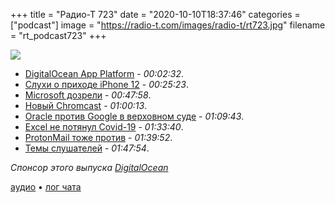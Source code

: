 +++
title = "Радио-Т 723"
date = "2020-10-10T18:37:46"
categories = ["podcast"]
image = "https://radio-t.com/images/radio-t/rt723.jpg"
filename = "rt_podcast723"
+++

![](https://radio-t.com/images/radio-t/rt723.jpg)

- [DigitalOcean App Platform](https://www.digitalocean.com/blog/introducing-digitalocean-app-platform-reimagining-paas-to-make-it-simpler-for-you-to-build-deploy-and-scale-apps/?utm_medium=email) - *00:02:32*.
- [Слухи о приходе iPhone 12](https://www.theverge.com/2020/10/9/21508948/iphone-12-mini-pro-max-release-date-price-features-dolby-vision-xdr-display-storage-capacity) - *00:25:23*.
- [Microsoft дозрели](https://www.theverge.com/2020/10/9/21508964/microsoft-remote-work-from-home-covid-19-coronavirus) - *00:47:58*.
- [Новый Chromcast](https://www.cnbc.com/2020/10/09/google-chromecast-with-google-tv-review.html) - *01:00:13*.
- [Oracle против Google в верховном суде](https://arstechnica.com/tech-policy/2020/10/googles-supreme-court-faceoff-with-oracle-was-a-disaster-for-google/) - *01:09:43*.
- [Excel не потянул Covid-19](https://www.bbc.com/news/technology-54423988) - *01:33:40*.
- [ProtonMail тоже против](https://www.techspot.com/news/87043-protonmail-ceo-calls-apple-forced-app-purchases-mafia.html) - *01:39:52*.
- [Темы слушателей](https://radio-t.com/p/2020/10/06/prep-723/) - *01:47:54*.

*Спонсор этого выпуска [DigitalOcean](https://www.digitalocean.com)*


[аудио](https://cdn.radio-t.com/rt_podcast723.mp3) • [лог чата](https://chat.radio-t.com/logs/radio-t-723.html)
<audio src="https://cdn.radio-t.com/rt_podcast723.mp3" preload="none"></audio>

